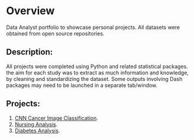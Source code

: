 # Overview
Data Analyst portfolio to showcase personal projects. All datasets were obtained from open source repositories. 
## Description:
All projects were completed using Python and related statistical packages. the aim for each study was to extract as much information and knowledge, by cleaning and standardizing the dataset. Some outputs involving Dash packages may need to be launched in a separate tab/window.
## Projects:
1. [CNN Cancer Image Classification](CNN_Cancer_Images.html).
2. [Nursing Analysis](Nursing_Analysis.html).
3. [Diabetes Analysis](Diabetes_Analytics.html).
